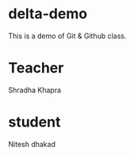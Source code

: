 # delta-demo

This is a demo of Git &amp; Github class.

# Teacher

Shradha Khapra

# student

Nitesh dhakad
